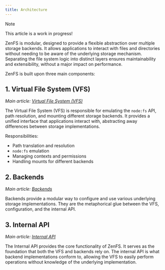 ```yaml
---
title: Architecture
---
```


> [!NOTE]
> This article is a work in progress!

ZenFS is modular, designed to provide a flexible abstraction over multiple storage backends. It allows applications to interact with files and directories without needing to be aware of the underlying storage mechanism. Separating the file system logic into distinct layers ensures maintainability and extensibility, without a major impact on performance.

ZenFS is built upon three main components:

## 1. Virtual File System (VFS)

_Main article: [Virtual File System (VFS)](./vfs.md)_

The Virtual File System (VFS) is responsible for emulating the `node:fs` API, path resolution, and mounting different storage backends. It provides a unified interface that applications interact with, abstracting away differences between storage implementations.

Responsibilities:

- Path translation and resolution
- `node:fs` emulation
- Managing contexts and permissions
- Handling mounts for different backends

## 2. Backends

_Main article: [Backends](./backends.md)_

Backends provide a modular way to configure and use various underlying storage implementations. They are the metaphorical glue between the VFS, configuration, and the internal API.

## 3. Internal API

_Main article: [Internal API](./internal.md)_

The Internal API provides the core functionality of ZenFS. It serves as the foundation that both the VFS and backends rely on. The internal API is what backend implementations conform to, allowing the VFS to easily perform operations without knowledge of the underlying implementation.
